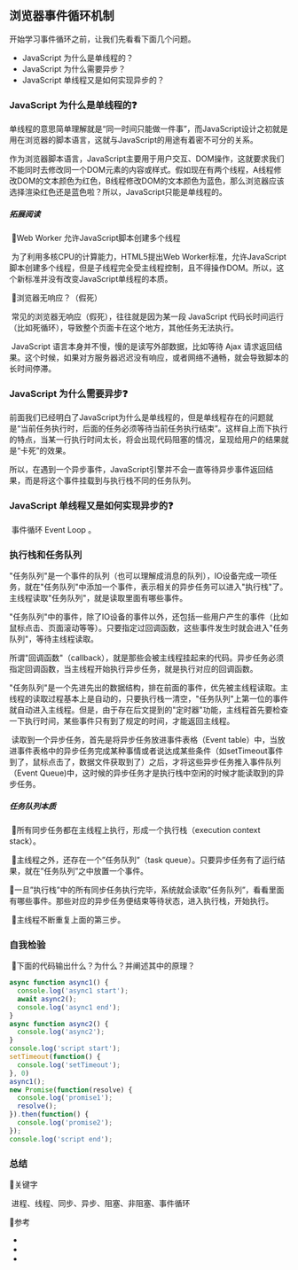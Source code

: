 ## 浏览器事件循环机制

开始学习事件循环之前，让我们先看看下面几个问题。

- JavaScript 为什么是单线程的？
- JavaScript 为什么需要异步？
- JavaScript 单线程又是如何实现异步的？

### JavaScript 为什么是单线程的❓

​	单线程的意思简单理解就是“同一时间只能做一件事”，而JavaScript设计之初就是用在浏览器的脚本语言，这就与JavaScript的用途有着密不可分的关系。

​	作为浏览器脚本语言，JavaScript主要用于用户交互、DOM操作，这就要求我们不能同时去修改同一个DOM元素的内容或样式。假如现在有两个线程，A线程修改DOM的文本颜色为红色，B线程修改DOM的文本颜色为蓝色，那么浏览器应该选择渲染红色还是蓝色啦？所以，JavaScript只能是单线程的。

##### 拓展阅读

​	📣Web Worker 允许JavaScript脚本创建多个线程

​	为了利用多核CPU的计算能力，HTML5提出Web Worker标准，允许JavaScript脚本创建多个线程，但是子线程完全受主线程控制，且不得操作DOM。所以，这个新标准并没有改变JavaScript单线程的本质。

​	📣浏览器无响应？（假死）

​	常见的浏览器无响应（假死），往往就是因为某一段 JavaScript 代码长时间运行（比如死循环），导致整个页面卡在这个地方，其他任务无法执行。

​	JavaScript 语言本身并不慢，慢的是读写外部数据，比如等待 Ajax 请求返回结果。这个时候，如果对方服务器迟迟没有响应，或者网络不通畅，就会导致脚本的长时间停滞。

### JavaScript 为什么需要异步❓

​	前面我们已经明白了JavaScript为什么是单线程的，但是单线程存在的问题就是“当前任务执行时，后面的任务必须等待当前任务执行结束”。这样自上而下执行的特点，当某一行执行时间太长，将会出现代码阻塞的情况，呈现给用户的结果就是“卡死”的效果。

​	所以，在遇到一个异步事件，JavaScript引擎并不会一直等待异步事件返回结果，而是将这个事件挂载到与执行栈不同的任务队列。

### JavaScript 单线程又是如何实现异步的❓

​	事件循环 Event Loop 。

### 执行栈和任务队列

​	"任务队列"是一个事件的队列（也可以理解成消息的队列），IO设备完成一项任务，就在"任务队列"中添加一个事件，表示相关的异步任务可以进入"执行栈"了。主线程读取"任务队列"，就是读取里面有哪些事件。

​	"任务队列"中的事件，除了IO设备的事件以外，还包括一些用户产生的事件（比如鼠标点击、页面滚动等等）。只要指定过回调函数，这些事件发生时就会进入"任务队列"，等待主线程读取。

​	所谓"回调函数"（callback），就是那些会被主线程挂起来的代码。异步任务必须指定回调函数，当主线程开始执行异步任务，就是执行对应的回调函数。

​	"任务队列"是一个先进先出的数据结构，排在前面的事件，优先被主线程读取。主线程的读取过程基本上是自动的，只要执行栈一清空，"任务队列"上第一位的事件就自动进入主线程。但是，由于存在后文提到的"定时器"功能，主线程首先要检查一下执行时间，某些事件只有到了规定的时间，才能返回主线程。

​	读取到一个异步任务，首先是将异步任务放进事件表格（Event table）中，当放进事件表格中的异步任务完成某种事情或者说达成某些条件（如setTimeout事件到了，鼠标点击了，数据文件获取到了）之后，才将这些异步任务推入事件队列（Event Queue)中，这时候的异步任务才是执行栈中空闲的时候才能读取到的异步任务。

##### 任务队列本质

​	👣所有同步任务都在主线程上执行，形成一个执行栈（execution context stack）。

​	👣主线程之外，还存在一个”任务队列”（task queue）。只要异步任务有了运行结果，就在”任务队列”之中放置一个事件。

​	👣一旦”执行栈”中的所有同步任务执行完毕，系统就会读取”任务队列”，看看里面有哪些事件。那些对应的异步任务便结束等待状态，进入执行栈，开始执行。

​	👣主线程不断重复上面的第三步。

### 自我检验

​	🌰下面的代码输出什么？为什么？并阐述其中的原理？

```js
async function async1() {
  console.log('async1 start');
  await async2();
  console.log('async1 end');
}
async function async2() {
  console.log('async2');
}
console.log('script start');
setTimeout(function() {
  console.log('setTimeout');
}, 0)
async1();
new Promise(function(resolve) {
  console.log('promise1');
  resolve();
}).then(function() {
  console.log('promise2');
});
console.log('script end');
```

### 总结

👀关键字

​	进程、线程、同步、异步、阻塞、非阻塞、事件循环

🔗参考

- [进程与线程的一个简单解释]: http://www.ruanyifeng.com/blog/2013/04/processes_and_threads.html

- [什么是 Event Loop  ？]: http://www.ruanyifeng.com/blog/2013/10/event_loop.html

- [JavaScript 运行机制详解]: http://www.ruanyifeng.com/blog/2014/10/event-loop.html
